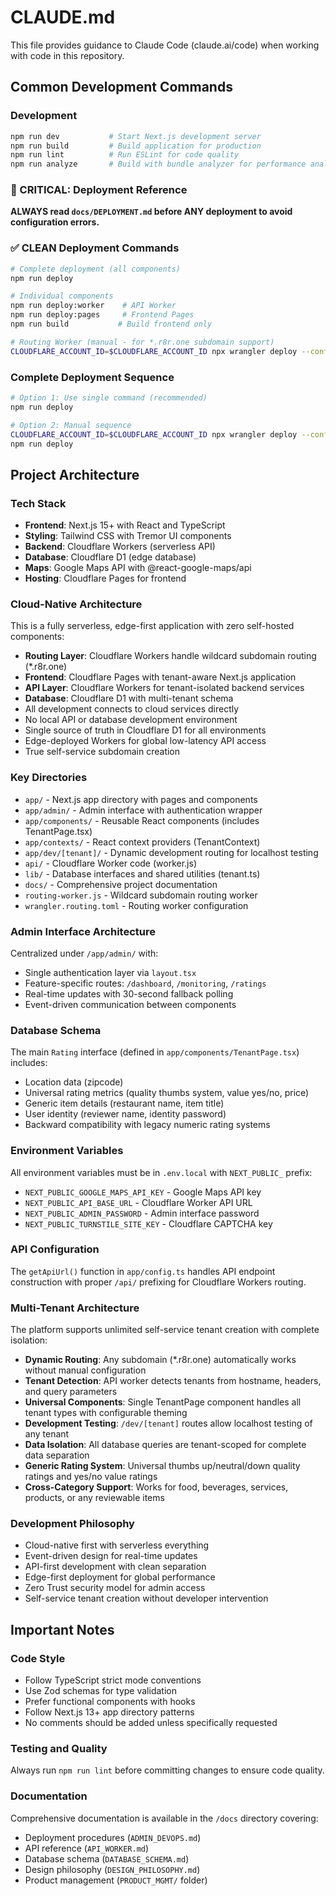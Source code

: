 # CLAUDE.md

This file provides guidance to Claude Code (claude.ai/code) when working with code in this repository.

## Common Development Commands

### Development
```bash
npm run dev           # Start Next.js development server
npm run build         # Build application for production
npm run lint          # Run ESLint for code quality
npm run analyze       # Build with bundle analyzer for performance analysis
```

### 🚨 CRITICAL: Deployment Reference

**ALWAYS read `docs/DEPLOYMENT.md` before ANY deployment to avoid configuration errors.**

### ✅ CLEAN Deployment Commands
```bash
# Complete deployment (all components)
npm run deploy

# Individual components
npm run deploy:worker    # API Worker
npm run deploy:pages     # Frontend Pages
npm run build           # Build frontend only

# Routing Worker (manual - for *.r8r.one subdomain support)
CLOUDFLARE_ACCOUNT_ID=$CLOUDFLARE_ACCOUNT_ID npx wrangler deploy --config wrangler.routing.toml --env production
```

### Complete Deployment Sequence
```bash
# Option 1: Use single command (recommended)
npm run deploy

# Option 2: Manual sequence
CLOUDFLARE_ACCOUNT_ID=$CLOUDFLARE_ACCOUNT_ID npx wrangler deploy --config wrangler.routing.toml --env production
npm run deploy
```

## Project Architecture

### Tech Stack
- **Frontend**: Next.js 15+ with React and TypeScript
- **Styling**: Tailwind CSS with Tremor UI components
- **Backend**: Cloudflare Workers (serverless API)
- **Database**: Cloudflare D1 (edge database)
- **Maps**: Google Maps API with @react-google-maps/api
- **Hosting**: Cloudflare Pages for frontend

### Cloud-Native Architecture
This is a fully serverless, edge-first application with zero self-hosted components:
- **Routing Layer**: Cloudflare Workers handle wildcard subdomain routing (*.r8r.one)
- **Frontend**: Cloudflare Pages with tenant-aware Next.js application
- **API Layer**: Cloudflare Workers for tenant-isolated backend services
- **Database**: Cloudflare D1 with multi-tenant schema
- All development connects to cloud services directly
- No local API or database development environment
- Single source of truth in Cloudflare D1 for all environments
- Edge-deployed Workers for global low-latency API access
- True self-service subdomain creation

### Key Directories
- `app/` - Next.js app directory with pages and components
- `app/admin/` - Admin interface with authentication wrapper
- `app/components/` - Reusable React components (includes TenantPage.tsx)
- `app/contexts/` - React context providers (TenantContext)
- `app/dev/[tenant]/` - Dynamic development routing for localhost testing
- `api/` - Cloudflare Worker code (worker.js)
- `lib/` - Database interfaces and shared utilities (tenant.ts)
- `docs/` - Comprehensive project documentation
- `routing-worker.js` - Wildcard subdomain routing worker
- `wrangler.routing.toml` - Routing worker configuration

### Admin Interface Architecture
Centralized under `/app/admin/` with:
- Single authentication layer via `layout.tsx`
- Feature-specific routes: `/dashboard`, `/monitoring`, `/ratings`
- Real-time updates with 30-second fallback polling
- Event-driven communication between components

### Database Schema
The main `Rating` interface (defined in `app/components/TenantPage.tsx`) includes:
- Location data (zipcode)
- Universal rating metrics (quality thumbs system, value yes/no, price)
- Generic item details (restaurant name, item title)
- User identity (reviewer name, identity password)
- Backward compatibility with legacy numeric rating systems

### Environment Variables
All environment variables must be in `.env.local` with `NEXT_PUBLIC_` prefix:
- `NEXT_PUBLIC_GOOGLE_MAPS_API_KEY` - Google Maps API key
- `NEXT_PUBLIC_API_BASE_URL` - Cloudflare Worker API URL
- `NEXT_PUBLIC_ADMIN_PASSWORD` - Admin interface password
- `NEXT_PUBLIC_TURNSTILE_SITE_KEY` - Cloudflare CAPTCHA key

### API Configuration
The `getApiUrl()` function in `app/config.ts` handles API endpoint construction with proper `/api/` prefixing for Cloudflare Workers routing.

### Multi-Tenant Architecture
The platform supports unlimited self-service tenant creation with complete isolation:
- **Dynamic Routing**: Any subdomain (*.r8r.one) automatically works without manual configuration
- **Tenant Detection**: API worker detects tenants from hostname, headers, and query parameters
- **Universal Components**: Single TenantPage component handles all tenant types with configurable theming
- **Development Testing**: `/dev/[tenant]` routes allow localhost testing of any tenant
- **Data Isolation**: All database queries are tenant-scoped for complete data separation
- **Generic Rating System**: Universal thumbs up/neutral/down quality ratings and yes/no value ratings
- **Cross-Category Support**: Works for food, beverages, services, products, or any reviewable items

### Development Philosophy
- Cloud-native first with serverless everything
- Event-driven design for real-time updates
- API-first development with clean separation
- Edge-first deployment for global performance
- Zero Trust security model for admin access
- Self-service tenant creation without developer intervention

## Important Notes

### Code Style
- Follow TypeScript strict mode conventions
- Use Zod schemas for type validation
- Prefer functional components with hooks
- Follow Next.js 13+ app directory patterns
- No comments should be added unless specifically requested

### Testing and Quality
Always run `npm run lint` before committing changes to ensure code quality.

### Documentation
Comprehensive documentation is available in the `/docs` directory covering:
- Deployment procedures (`ADMIN_DEVOPS.md`)
- API reference (`API_WORKER.md`)  
- Database schema (`DATABASE_SCHEMA.md`)
- Design philosophy (`DESIGN_PHILOSOPHY.md`)
- Product management (`PRODUCT_MGMT/` folder)